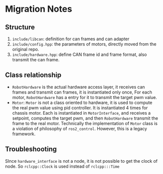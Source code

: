 # Migration Notes

## Structure
1. `include/libcan`: definition for can frames and can adapter
2. `include/config.hpp`: the parameters of motors, directly moved from the original repo.
3. `include/hardware.hpp`: define CAN frame id and frame format, also transmit the can frame.

## Class relationship
- `RobotHardware` is the actual hardware access layer, it receives can frames and transmit can frames, it is instantiated only once, For each motor, `RobotHardware` has a entry for it to transmit the target pwm value.
- `Motor`: `Motor` is not a class oriented to hardware, it is used to compute the real pwm value using pid controller. It is instantiated 4 times for chassis motor. Each is instantiated in `MotorInterface`, and receives a setpoint, computes the target pwm, and then `RobotHardware` transmit the frame to the real motor. Technically the implementation of `Motor` class is a violation of philosophy of `ros2_control`. However, this is a legacy framework. 


## Troubleshooting

SInce `hardware_interface` is not a node, it is not possible to get the clock of node. So `rclcpp::Clock` is used instead of `rclcpp:::Time`